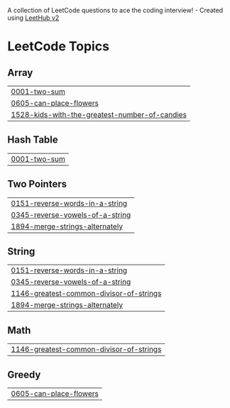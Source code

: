 A collection of LeetCode questions to ace the coding interview! - Created using [LeetHub v2](https://github.com/arunbhardwaj/LeetHub-2.0)
<!---LeetCode Topics Start-->
# LeetCode Topics
## Array
|  |
| ------- |
| [0001-two-sum](https://github.com/SnehaSharma02/dsa/tree/master/0001-two-sum) |
| [0605-can-place-flowers](https://github.com/SnehaSharma02/dsa/tree/master/0605-can-place-flowers) |
| [1528-kids-with-the-greatest-number-of-candies](https://github.com/SnehaSharma02/dsa/tree/master/1528-kids-with-the-greatest-number-of-candies) |
## Hash Table
|  |
| ------- |
| [0001-two-sum](https://github.com/SnehaSharma02/dsa/tree/master/0001-two-sum) |
## Two Pointers
|  |
| ------- |
| [0151-reverse-words-in-a-string](https://github.com/SnehaSharma02/dsa/tree/master/0151-reverse-words-in-a-string) |
| [0345-reverse-vowels-of-a-string](https://github.com/SnehaSharma02/dsa/tree/master/0345-reverse-vowels-of-a-string) |
| [1894-merge-strings-alternately](https://github.com/SnehaSharma02/dsa/tree/master/1894-merge-strings-alternately) |
## String
|  |
| ------- |
| [0151-reverse-words-in-a-string](https://github.com/SnehaSharma02/dsa/tree/master/0151-reverse-words-in-a-string) |
| [0345-reverse-vowels-of-a-string](https://github.com/SnehaSharma02/dsa/tree/master/0345-reverse-vowels-of-a-string) |
| [1146-greatest-common-divisor-of-strings](https://github.com/SnehaSharma02/dsa/tree/master/1146-greatest-common-divisor-of-strings) |
| [1894-merge-strings-alternately](https://github.com/SnehaSharma02/dsa/tree/master/1894-merge-strings-alternately) |
## Math
|  |
| ------- |
| [1146-greatest-common-divisor-of-strings](https://github.com/SnehaSharma02/dsa/tree/master/1146-greatest-common-divisor-of-strings) |
## Greedy
|  |
| ------- |
| [0605-can-place-flowers](https://github.com/SnehaSharma02/dsa/tree/master/0605-can-place-flowers) |
<!---LeetCode Topics End-->